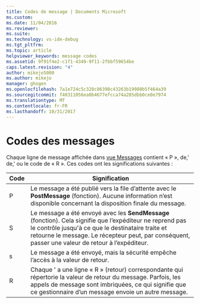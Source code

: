 ```yaml
---
title: Codes de message | Documents Microsoft
ms.custom: 
ms.date: 11/04/2016
ms.reviewer: 
ms.suite: 
ms.technology: vs-ide-debug
ms.tgt_pltfrm: 
ms.topic: article
helpviewer_keywords: message codes
ms.assetid: 9f91f4e2-c1f1-4349-9f11-2fbbf59654be
caps.latest.revision: "4"
author: mikejo5000
ms.author: mikejo
manager: ghogen
ms.openlocfilehash: 7a1e724c5c328c86398c43263b19980b5f464a39
ms.sourcegitcommit: f40311056ea0b4677efcca74a285dbb0ce0e7974
ms.translationtype: MT
ms.contentlocale: fr-FR
ms.lasthandoff: 10/31/2017
---
```

# <a name="message-codes"></a>Codes des messages
Chaque ligne de message affichée dans [vue Messages](../debugger/messages-view.md) contient « P », de,' de,' ou le code de « R ». Ces codes ont les significations suivantes :  
  
|Code|Signification|  
|----------|-------------|  
|P|Le message a été publié vers la file d’attente avec le **PostMessage** (fonction). Aucune information n’est disponible concernant la disposition finale du message.|  
|S|Le message a été envoyé avec les **SendMessage** (fonction). Cela signifie que l’expéditeur ne reprend pas le contrôle jusqu'à ce que le destinataire traite et retourne le message. Le récepteur peut, par conséquent, passer une valeur de retour à l’expéditeur.|  
|s|Le message a été envoyé, mais la sécurité empêche l’accès à la valeur de retour.|  
|R|Chaque ' a une ligne « R » (retour) correspondante qui répertorie la valeur de retour du message. Parfois, les appels de message sont imbriquées, ce qui signifie que ce gestionnaire d’un message envoie un autre message.|